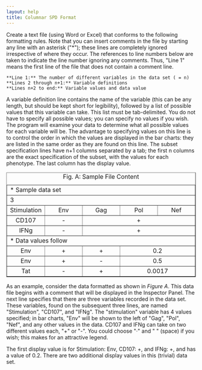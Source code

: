 ```yaml
---
layout: help
title: Columnar SPD Format
---
```


Create a text file (using Word or Excel) that conforms to the following formatting rules. Note that you can insert comments in the file by starting any line with an asterisk ("*"); these lines are completely ignored irrespective of where they occur. The references to line numbers below are taken to indicate the line number ignoring any comments. Thus, "Line 1" means the first line of the file that does not contain a comment line.

    **Line 1:** The number of different variables in the data set ( = n)  
    **Lines 2 through n+1:** Variable definitions  
    **Lines n+2 to end:** Variable values and data value

A variable definition line contains the name of the variable (this can be any length, but should be kept short for legibility), followed by a list of possible values that this variable can take. This list must be tab-delimited. You do not have to specify all possible values; you can specify no values if you wish. The program will examine your data to determine what all possible values for each variable will be. The advantage to specifying values on this line is to control the order in which the values are displayed in the bar charts: they are listed in the same order as they are found on this line. The subset specification lines have n+1 columns separated by a tab; the first n columns are the exact specification of the subset, with the values for each phenotype. The last column has the display value.

<table border="1" align="center" cellspacing="0" cellpadding="3">
	<caption>Fig. A: Sample File Content</caption>
	<tr>
		<td colspan="5" align="left">* Sample data set</td>
	</tr>
	<tr>
		<td colspan="5" align="left">3</td>
	</tr>
	<tr>
		<td width="20%" align="center">Stimulation</td>
		<td width="20%" align="center">Env</td>
		<td width="20%" align="center">Gag</td>
		<td width="20%" align="center">Pol</td>
		<td width="20%" align="center">Nef</td>
	</tr>
	<tr>
		<td width="20%" align="center">CD107</td>
		<td width="20%" align="center">-</td>
		<td width="60%" align="center" colspan="3">+</td>
	</tr>
	<tr>
		<td width="20%" align="center">IFNg</td>
		<td width="20%" align="center">-</td>
		<td width="60%" align="center" colspan="3">+</td>
	</tr>
	<tr>
		<td colspan="5" align="left">* Data values follow</td>
	</tr>
	<tr>
		<td width="20%" align="center">Env</td>
		<td width="20%" align="center">+</td>
		<td width="20%" align="center">+</td>
		<td width="40%" align="center" colspan="2">0.2</td>
	</tr>
	<tr>
		<td width="20%" align="center">Env</td>
		<td width="20%" align="center">+</td>
		<td width="20%" align="center">-</td>
		<td width="40%" align="center" colspan="2">0.5</td>
	</tr>
	<tr>
		<td width="20%" align="center">Tat</td>
		<td width="20%" align="center">-</td>
		<td width="20%" align="center">+</td>
		<td width="40%" align="center" colspan="2">0.0017</td>
	</tr>
</table>

As an example, consider the data formatted as shown in *Figure A*. This data file begins with a comment that will be displayed in the Inspector Panel. The next line specifies that there are three variables recorded in the data set. These variables, found on the subsequent three lines, are named "Stimulation", "CD107", and "IFNg". The "stimulation" variable has 4 values specified; in bar charts, "Env" will be shown to the left of "Gag", "Pol", "Nef", and any other values in the data. CD107 and IFNg can take on two different values each, "+" or "-". You could choose "&middot;" and "&nbsp;" (space) if you wish; this makes for an attractive legend.

The first display value is for Stimulation: Env, CD107: +, and IFNg: +, and has a value of 0.2. There are two additional display values in this (trivial) data set.